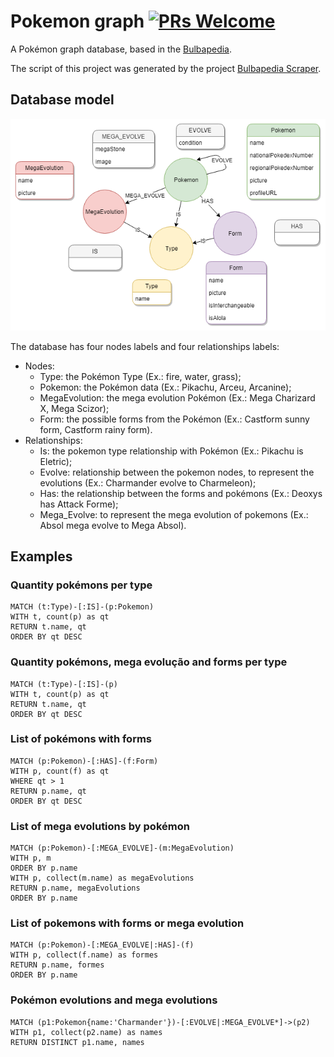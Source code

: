 # Pokemon graph [![PRs Welcome](https://img.shields.io/badge/PRs-welcome-brightgreen.svg?style=flat-square)](http://makeapullrequest.com)
A Pokémon graph database, based in the [Bulbapedia](https://bulbapedia.bulbagarden.net). 

The script of this project was generated by the project [Bulbapedia Scraper](https://github.com/IgorRozani/bulbapedia-scraper).

## Database model
![Diagem](/img/diagram.png)

The database has four nodes labels and four relationships labels:
- Nodes:
    - Type: the Pokémon Type (Ex.: fire, water, grass);
    - Pokemon: the Pokémon data (Ex.: Pikachu, Arceu, Arcanine);
    - MegaEvolution: the mega evolution Pokémon (Ex.: Mega Charizard X, Mega Scizor); 
    - Form: the possible forms from the Pokémon (Ex.: Castform sunny form, Castform rainy form).
- Relationships:
    - Is: the pokemon type relationship with Pokémon (Ex.: Pikachu is Eletric);
    - Evolve: relationship between the pokemon nodes, to represent the evolutions (Ex.: Charmander evolve to Charmeleon);
    - Has: the relationship between the forms and pokémons (Ex.: Deoxys has Attack Forme);
    - Mega_Evolve: to represent the mega evolution of pokemons (Ex.: Absol mega evolve to Mega Absol).

## Examples

### Quantity pokémons per type
```
MATCH (t:Type)-[:IS]-(p:Pokemon)
WITH t, count(p) as qt
RETURN t.name, qt
ORDER BY qt DESC
```

### Quantity pokémons, mega evolução and forms per type
```
MATCH (t:Type)-[:IS]-(p)
WITH t, count(p) as qt
RETURN t.name, qt
ORDER BY qt DESC
```

### List of pokémons with forms
```
MATCH (p:Pokemon)-[:HAS]-(f:Form)
WITH p, count(f) as qt
WHERE qt > 1
RETURN p.name, qt
ORDER BY qt DESC
```

### List of mega evolutions by pokémon
```
MATCH (p:Pokemon)-[:MEGA_EVOLVE]-(m:MegaEvolution)
WITH p, m
ORDER BY p.name
WITH p, collect(m.name) as megaEvolutions
RETURN p.name, megaEvolutions
ORDER BY p.name
```

### List of pokemons with forms or mega evolution
```
MATCH (p:Pokemon)-[:MEGA_EVOLVE|:HAS]-(f)
WITH p, collect(f.name) as formes
RETURN p.name, formes
ORDER BY p.name
```

### Pokémon evolutions and mega evolutions
```
MATCH (p1:Pokemon{name:'Charmander'})-[:EVOLVE|:MEGA_EVOLVE*]->(p2)
WITH p1, collect(p2.name) as names
RETURN DISTINCT p1.name, names
```